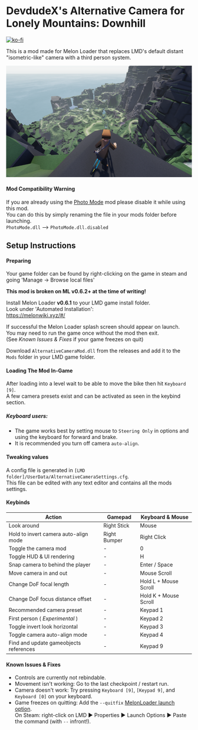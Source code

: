 # DevdudeX's Alternative Camera for Lonely Mountains: Downhill
[![ko-fi](https://ko-fi.com/img/githubbutton_sm.svg)](https://ko-fi.com/L4L5S9BK3)

This is a mod made for Melon Loader that replaces LMD's default distant "isometric-like" camera with a third person system.  

![Camera preview](/images/banner.png?raw=true)

#### Mod Compatibility Warning
If you are already using the [Photo Mode](https://github.com/DevdudeX/LMD-Photo-Mode-Mod) mod please disable it while using this mod.  
You can do this by simply renaming the file in your mods folder before launching.  
`PhotoMode.dll` --> `PhotoMode.dll.disabled`

## Setup Instructions
#### Preparing
Your game folder can be found by right-clicking on the game in steam and going 'Manage -> Browse local files'  

**This mod is broken on ML v0.6.2+ at the time of writing!**  

Install Melon Loader **v0.6.1** to your LMD game install folder.  
Look under 'Automated Installation':  
https://melonwiki.xyz/#/  


If successful the Melon Loader splash screen should appear on launch.  
You may need to run the game once without the mod then exit.  
(See *Known Issues & Fixes* if your game freezes on quit)  

Download `AlternativeCameraMod.dll` from the releases and add it to the `Mods` folder in your LMD game folder.   

#### Loading The Mod In-Game
After loading into a level wait to be able to move the bike then hit `Keyboard [9]`.  
A few camera presets exist and can be activated as seen in the keybind section.  
##### Keyboard users:
- The game works best by setting mouse to `Steering Only` in options and using the keyboard for forward and brake.  
- It is recommended you turn off camera `auto-align`.  

#### Tweaking values
A config file is generated in `[LMD folder]/UserData/AlternativeCameraSettings.cfg`.  
This file can be edited with any text editor and contains all the mods settings.  


#### Keybinds
| Action                                  | Gamepad                   | Keyboard & Mouse      |
| ---                                     | ---                       | ---                   |
| Look around                             | Right Stick               | Mouse                 |
| Hold to invert camera auto-align mode   | Right Bumper              | Right Click           |
| Toggle the camera mod                   | -                         | 0                     |
| Toggle HUD & UI rendering               | -                         | H                     |
| Snap camera to behind the player        | -                         | Enter / Space         |
| Move camera in and out                  | -                         | Mouse Scroll          |
| Change DoF focal length                 | -                         | Hold L + Mouse Scroll |
| Change DoF focus distance offset        | -                         | Hold K + Mouse Scroll |
| Recommended camera preset               | -                         | Keypad 1              |
| First person ( *Experimental* )         | -                         | Keypad 2              |
| Toggle invert look horizontal           | -                         | Keypad 3              |
| Toggle camera auto-align mode           | -                         | Keypad 4              |
| Find and update gameobjects references  | -                         | Keypad 9              |



#### Known Issues & Fixes
- Controls are currently not rebindable.  
- Movement isn't working: Go to the last checkpoint / restart run.  
- Camera doesn't work: Try pressing `Keyboard [9]`, `[Keypad 9]`, and `Keyboard [0]` on your keyboard.  
- Game freezes on quitting: Add the `--quitfix` [MelonLoader launch option](https://github.com/LavaGang/MelonLoader#launch-options).  
On Steam: right-click on LMD ► Properties ► Launch Options ► Paste the command (with `--` infront!).
